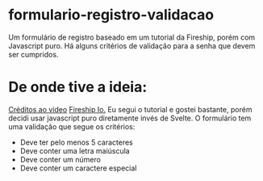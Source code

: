 # formulario-registro-validacao
 Um formulário de registro baseado em um tutorial da Fireship, porém com Javascript puro. Há alguns critérios de validação para a senha que devem ser cumpridos.

# De onde tive a ideia:
[Créditos ao vídeo](https://youtu.be/yrrw6KdGuxc)
[Fireship Io.](https://github.com/fireship-io/)
Eu segui o tutorial e gostei bastante, porém decidi usar javascript puro diretamente invés de Svelte.
O formulário tem uma validação que segue os critérios:
- Deve ter pelo menos 5 caracteres
- Deve conter uma letra maiúscula
- Deve conter um número
- Deve conter um caractere especial
